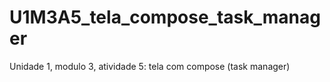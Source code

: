 # U1M3A5_tela_compose_task_manager
Unidade 1, modulo 3, atividade 5: tela com compose (task manager)
